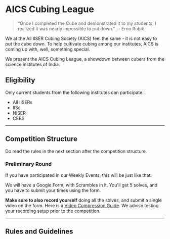 # AICS Cubing League

> “Once I completed the Cube and demonstrated it to my students, I realized it was nearly impossible to put down.”
> -- Erno Rubik

We at the All IISER Cubing Society (AICS) feel the same - it is not easy to put the cube down. To help cultivate cubing among our institutes, AICS is coming up with, well, something special. 

We present the AICS Cubing League, a showdown between cubers from the science institutes of India.

## Eligibility 

Only current students from the following institutes can participate:

- All IISERs
- IISc
- NISER
- CEBS

---

## Competition Structure

Do read the rules in the next section after the competition structure.

### Preliminary Round

If you have participated in our Weekly Events, this will be just like that.

We will have a Google Form, with Scrambles in it. You'll get 5 solves, and you have to submit your times using the form.

**Make sure to also record yourself** doing all the solves, and submit a single video on the form. Here is a [Video Compression Guide](/compression). We advise testing your recording setup prior to the competition.

---

## Rules and Guidelines


